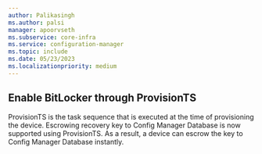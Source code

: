 ```yaml
---
author: Palikasingh
ms.author: palsi
manager: apoorvseth
ms.subservice: core-infra
ms.service: configuration-manager
ms.topic: include
ms.date: 05/23/2023
ms.localizationpriority: medium
---
```


## <a name="bkmk_Bitlocker"></a> Enable BitLocker through ProvisionTS

<!--15620822-->
ProvisionTS is the task sequence that is executed at the time of provisioning the device. Escrowing recovery key to Config Manager Database is now supported using ProvisionTS. As a result, a device can escrow the key to Config Manager Database instantly. 
